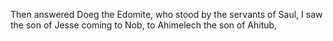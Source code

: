 Then answered Doeg the Edomite, who stood by the servants of Saul, I saw the son of Jesse coming to Nob, to Ahimelech the son of Ahitub,
